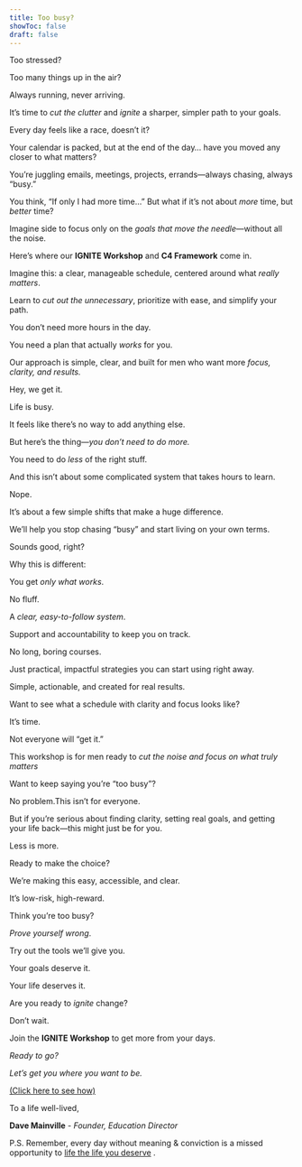```yaml
---
title: Too busy?
showToc: false
draft: false
---
```


Too stressed?

Too many things up in the air?

Always running, never arriving.

It’s time to *cut the clutter* and *ignite* a sharper, simpler path to your goals.



Every day feels like a race, doesn’t it?



Your calendar is packed, but at the end of the day… have you moved any closer to what matters?

You’re juggling emails, meetings, projects, errands—always chasing, always “busy.”

You think, “If only I had more time…” But what if it’s not about *more* time, but *better* time?



Imagine side to focus only on the *goals that move the needle*—without all the noise.



Here’s where our **IGNITE Workshop** and **C4 Framework** come in.

Imagine this: a clear, manageable schedule, centered around what *really matters*.

Learn to *cut out the unnecessary*, prioritize with ease, and simplify your path.



You don’t need more hours in the day.

You need a plan that actually *works* for you.



Our approach is simple, clear, and built for men who want more *focus, clarity, and results.*



Hey, we get it.

Life is busy.

It feels like there’s no way to add anything else.



But here’s the thing—*you don’t need to do more.*

You need to do *less* of the right stuff.



And this isn’t about some complicated system that takes hours to learn.

Nope.

It’s about a few simple shifts that make a huge difference.

We’ll help you stop chasing “busy” and start living on your own terms.



Sounds good, right?



Why this is different:



You get *only what works*.



No fluff.



A *clear, easy-to-follow system*.



Support and accountability to keep you on track.



No long, boring courses.



Just practical, impactful strategies you can start using right away.



Simple, actionable, and created for real results.



Want to see what a schedule with clarity and focus looks like?

It’s time.



Not everyone will “get it.”

This workshop is for men ready to *cut the noise and focus on what truly matters*



Want to keep saying you’re “too busy”?

No problem.This isn’t for everyone.

But if you’re serious about finding clarity, setting real goals, and getting your life back—this might just be for you.

Less is more.



Ready to make the choice?

We’re making this easy, accessible, and clear.

It’s low-risk, high-reward.



Think you’re too busy?

*Prove yourself wrong*.



Try out the tools we’ll give you.


Your goals deserve it.

Your life deserves it.



Are you ready to *ignite* change?

Don’t wait.

Join the **IGNITE Workshop** to get more from your days.

*Ready to go?*

*Let’s get you where you want to be.*

[(Click here to see how)](https://accelerate.thrivecart.com/6-week-momentum-sprint/)





To a life well-lived,

**Dave Mainville** *- Founder, Education Director*

P.S. Remember, every day without meaning & conviction is a missed opportunity to [life the life you deserve](https://accelerate.thrivecart.com/6-week-momentum-sprint/)
.